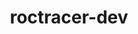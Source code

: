 ---
title: "roctracer-dev"
layout: cache
categories: [package, develop]
meta: {"compilers": ["gcc@=11.4.0", "gcc@=13.2.0"], "num_specs": 22, "num_specs_by_stack": {"e4s": 10, "ml-linux-x86_64-rocm": 12, "root": 22}, "oss": ["ubuntu22.04", "ubuntu24.04"], "platforms": ["linux"], "stacks": ["e4s", "ml-linux-x86_64-rocm", "root"], "targets": ["x86_64_v3"], "versions": ["6.1.2", "6.3.2"]}
spec_details: [{"compiler": "gcc@=13.2.0", "hash": "3wjizfmcnz2vq7pcbgzophe6wk4gbrgm", "os": "ubuntu24.04", "platform": "linux", "size": "-", "stacks": ["ml-linux-x86_64-rocm", "root"], "target": "x86_64_v3", "variants": ["amdgpu_target=gfx90a", "~asan", "build_system=cmake", "build_type=Release", "generator=make", "~ipo", "+rocm"], "versions": ["6.1.2"]}, {"compiler": "gcc@=13.2.0", "hash": "5orvm5ixbdv6sufsnlfiexk2znos7vz7", "os": "ubuntu24.04", "platform": "linux", "size": "-", "stacks": ["ml-linux-x86_64-rocm", "root"], "target": "x86_64_v3", "variants": ["amdgpu_target=gfx90a", "~asan", "build_system=cmake", "build_type=Release", "generator=make", "~ipo", "+rocm"], "versions": ["6.1.2"]}, {"compiler": "gcc@=13.2.0", "hash": "7mduyvt7hjip6jdpbvhrokd6dl6wysrg", "os": "ubuntu24.04", "platform": "linux", "size": "-", "stacks": ["ml-linux-x86_64-rocm", "root"], "target": "x86_64_v3", "variants": ["amdgpu_target=gfx90a", "~asan", "build_system=cmake", "build_type=Release", "generator=make", "~ipo", "+rocm"], "versions": ["6.1.2"]}, {"compiler": "gcc@=11.4.0", "hash": "a5ciy5nrxggogxvouccemnoisdmq7cwz", "os": "ubuntu22.04", "platform": "linux", "size": "-", "stacks": ["e4s", "root"], "target": "x86_64_v3", "variants": ["~asan", "build_system=cmake", "build_type=Release", "generator=make", "~ipo", "~rocm"], "versions": ["6.3.2"]}, {"compiler": "gcc@=11.4.0", "hash": "dke2uh3fbfbr2inzxtjhcj5v34bvzauo", "os": "ubuntu22.04", "platform": "linux", "size": "-", "stacks": ["e4s", "root"], "target": "x86_64_v3", "variants": ["~asan", "build_system=cmake", "build_type=Release", "generator=make", "~ipo", "~rocm"], "versions": ["6.3.2"]}, {"compiler": "gcc@=13.2.0", "hash": "f7ifbzzee7wah4p6spebwiziqmgotvke", "os": "ubuntu24.04", "platform": "linux", "size": "-", "stacks": ["ml-linux-x86_64-rocm", "root"], "target": "x86_64_v3", "variants": ["amdgpu_target=gfx90a", "~asan", "build_system=cmake", "build_type=Release", "generator=make", "~ipo", "+rocm"], "versions": ["6.1.2"]}, {"compiler": "gcc@=11.4.0", "hash": "fpfc7soasysc55uu6ucu4pb6d5boiot7", "os": "ubuntu22.04", "platform": "linux", "size": "-", "stacks": ["e4s", "root"], "target": "x86_64_v3", "variants": ["~asan", "build_system=cmake", "build_type=Release", "generator=make", "~ipo", "~rocm"], "versions": ["6.3.2"]}, {"compiler": "gcc@=11.4.0", "hash": "hmuczsxuh52yl2rw265svfkz53jnrey4", "os": "ubuntu22.04", "platform": "linux", "size": "-", "stacks": ["e4s", "root"], "target": "x86_64_v3", "variants": ["~asan", "build_system=cmake", "build_type=Release", "generator=make", "~ipo", "~rocm"], "versions": ["6.3.2"]}, {"compiler": "gcc@=11.4.0", "hash": "hrl6k2q4kolo2b55whwxpisktv5wp4in", "os": "ubuntu22.04", "platform": "linux", "size": "-", "stacks": ["e4s", "root"], "target": "x86_64_v3", "variants": ["~asan", "build_system=cmake", "build_type=Release", "generator=make", "~ipo", "~rocm"], "versions": ["6.3.2"]}, {"compiler": "gcc@=13.2.0", "hash": "ip74ajr5tzq6tpnptgomg7ol6aeg6khg", "os": "ubuntu24.04", "platform": "linux", "size": "-", "stacks": ["ml-linux-x86_64-rocm", "root"], "target": "x86_64_v3", "variants": ["amdgpu_target=gfx90a", "~asan", "build_system=cmake", "build_type=Release", "generator=make", "~ipo", "+rocm"], "versions": ["6.1.2"]}, {"compiler": "gcc@=11.4.0", "hash": "izgtu6p3w4osmm3hua3slvyman5jkpha", "os": "ubuntu22.04", "platform": "linux", "size": "-", "stacks": ["e4s", "root"], "target": "x86_64_v3", "variants": ["~asan", "build_system=cmake", "build_type=Release", "generator=make", "~ipo", "~rocm"], "versions": ["6.3.2"]}, {"compiler": "gcc@=13.2.0", "hash": "j3f46gkuli2tz4gtsxrufwra27tffs6o", "os": "ubuntu24.04", "platform": "linux", "size": "-", "stacks": ["ml-linux-x86_64-rocm", "root"], "target": "x86_64_v3", "variants": ["amdgpu_target=gfx90a", "~asan", "build_system=cmake", "build_type=Release", "generator=make", "~ipo", "+rocm"], "versions": ["6.1.2"]}, {"compiler": "gcc@=11.4.0", "hash": "k6geldxbkczhnfephbtjjzzct4uoa336", "os": "ubuntu22.04", "platform": "linux", "size": "-", "stacks": ["e4s", "root"], "target": "x86_64_v3", "variants": ["~asan", "build_system=cmake", "build_type=Release", "generator=make", "~ipo", "~rocm"], "versions": ["6.3.2"]}, {"compiler": "gcc@=11.4.0", "hash": "kcnv27nl3whu2ckakmwrpt6k2aqvuwy5", "os": "ubuntu22.04", "platform": "linux", "size": "-", "stacks": ["e4s", "root"], "target": "x86_64_v3", "variants": ["~asan", "build_system=cmake", "build_type=Release", "generator=make", "~ipo", "~rocm"], "versions": ["6.3.2"]}, {"compiler": "gcc@=13.2.0", "hash": "mnkxhrndzbtatpdxhk5h6rdle3qskqun", "os": "ubuntu24.04", "platform": "linux", "size": "-", "stacks": ["ml-linux-x86_64-rocm", "root"], "target": "x86_64_v3", "variants": ["amdgpu_target=gfx90a", "~asan", "build_system=cmake", "build_type=Release", "generator=make", "~ipo", "+rocm"], "versions": ["6.1.2"]}, {"compiler": "gcc@=13.2.0", "hash": "plrw3yxenhxosaphm2iufew3rxkicnyh", "os": "ubuntu24.04", "platform": "linux", "size": "-", "stacks": ["ml-linux-x86_64-rocm", "root"], "target": "x86_64_v3", "variants": ["amdgpu_target=gfx90a", "~asan", "build_system=cmake", "build_type=Release", "generator=make", "~ipo", "+rocm"], "versions": ["6.1.2"]}, {"compiler": "gcc@=11.4.0", "hash": "pq5vw7rseardrmj5sgnjuaes4timja3d", "os": "ubuntu22.04", "platform": "linux", "size": "-", "stacks": ["e4s", "root"], "target": "x86_64_v3", "variants": ["~asan", "build_system=cmake", "build_type=Release", "generator=make", "~ipo", "~rocm"], "versions": ["6.3.2"]}, {"compiler": "gcc@=13.2.0", "hash": "pvukfj2mkvmhzlpfx7t2p2bbhqatybsr", "os": "ubuntu24.04", "platform": "linux", "size": "-", "stacks": ["ml-linux-x86_64-rocm", "root"], "target": "x86_64_v3", "variants": ["amdgpu_target=gfx90a", "~asan", "build_system=cmake", "build_type=Release", "generator=make", "~ipo", "+rocm"], "versions": ["6.1.2"]}, {"compiler": "gcc@=13.2.0", "hash": "tmuqwqngtmp5bacv6s2qn57obn5gcjp6", "os": "ubuntu24.04", "platform": "linux", "size": "-", "stacks": ["ml-linux-x86_64-rocm", "root"], "target": "x86_64_v3", "variants": ["amdgpu_target=gfx90a", "~asan", "build_system=cmake", "build_type=Release", "generator=make", "~ipo", "+rocm"], "versions": ["6.1.2"]}, {"compiler": "gcc@=11.4.0", "hash": "vdscy4ptnbhsfwecrmf5xtvynuxcxzgo", "os": "ubuntu22.04", "platform": "linux", "size": "-", "stacks": ["e4s", "root"], "target": "x86_64_v3", "variants": ["~asan", "build_system=cmake", "build_type=Release", "generator=make", "~ipo", "~rocm"], "versions": ["6.3.2"]}, {"compiler": "gcc@=13.2.0", "hash": "xlwp7ctgvva7evqd3to43hbcq3ycbkyk", "os": "ubuntu24.04", "platform": "linux", "size": "-", "stacks": ["ml-linux-x86_64-rocm", "root"], "target": "x86_64_v3", "variants": ["amdgpu_target=gfx90a", "~asan", "build_system=cmake", "build_type=Release", "generator=make", "~ipo", "+rocm"], "versions": ["6.1.2"]}, {"compiler": "gcc@=13.2.0", "hash": "zhgkq7pk3zpwfd5m77eec23x7k4uteyt", "os": "ubuntu24.04", "platform": "linux", "size": "-", "stacks": ["ml-linux-x86_64-rocm", "root"], "target": "x86_64_v3", "variants": ["amdgpu_target=gfx90a", "~asan", "build_system=cmake", "build_type=Release", "generator=make", "~ipo", "+rocm"], "versions": ["6.1.2"]}]
---